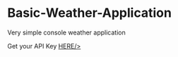 # Basic-Weather-Application
Very simple console weather application

Get your API Key <a href="https://openweathermap.org/">HERE/></a>
